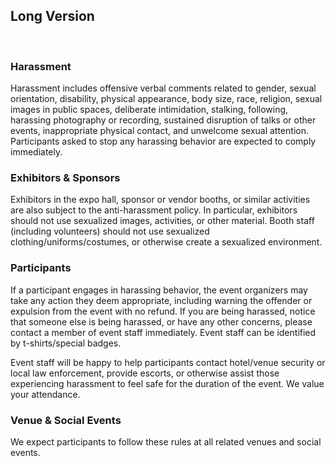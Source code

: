 
## Long Version

&nbsp;

### Harassment

Harassment includes offensive verbal comments related to gender, sexual orientation, disability, physical appearance, body size, race, religion, sexual images in public spaces, deliberate intimidation, stalking, following, harassing photography or recording, sustained disruption of talks or other events, inappropriate physical contact, and unwelcome sexual attention.
Participants asked to stop any harassing behavior are expected to comply immediately.

### Exhibitors & Sponsors

Exhibitors in the expo hall, sponsor or vendor booths, or similar activities are also subject to the anti-harassment policy.
In particular, exhibitors should not use sexualized images, activities, or other material.
Booth staff (including volunteers) should not use sexualized clothing/uniforms/costumes, or otherwise create a sexualized environment.

### Participants

If a participant engages in harassing behavior, the event organizers may take any action they deem appropriate, including warning the offender or expulsion from the event with no refund.
If you are being harassed, notice that someone else is being harassed, or have any other concerns, please contact a member of event staff immediately.
Event staff can be identified by t-shirts/special badges.

Event staff will be happy to help participants contact hotel/venue security or local law enforcement, provide escorts, or otherwise assist those experiencing harassment to feel safe for the duration of the event.
We value your attendance.

### Venue & Social Events

We expect participants to follow these rules at all related venues and social events.
